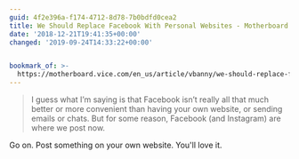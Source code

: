 ```yaml
---
guid: 4f2e396a-f174-4712-8d78-7b0bdfd0cea2
title: We Should Replace Facebook With Personal Websites - Motherboard
date: '2018-12-21T19:41:35+00:00'
changed: '2019-09-24T14:33:22+00:00'


bookmark_of: >-
  https://motherboard.vice.com/en_us/article/vbanny/we-should-replace-facebook-with-personal-websites
---
```


> I guess what I’m saying is that Facebook isn’t really all that much better or more convenient than having your own website, or sending emails or chats. But for some reason, Facebook (and Instagram) are where we post now.

Go on. Post something on your own website. You'll love it. 
